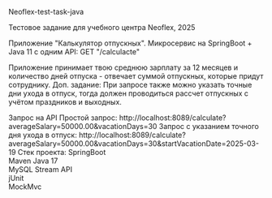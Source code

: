 Neoflex-test-task-java

Тестовое задание для учебного центра Neoflex, 2025

Приложение "Калькулятор отпускных".
Микросервис на SpringBoot + Java 11 c одним API:
GET "/calculacte"

Приложение принимает твою среднюю зарплату за 12 месяцев и количество дней отпуска - отвечает суммой отпускных, которые придут сотруднику.
Доп. задание: При запросе также можно указать точные дни ухода в отпуск, тогда должен проводиться рассчет отпускных с учётом праздников и выходных.

Запрос на API
Простой запрос:
http://localhost:8089/calculate?averageSalary=50000.00&vacationDays=30
Запрос с указанием точного дня ухода в отпуск:
http://localhost:8089/calculate?averageSalary=50000.00&vacationDays=30&startVacationDate=2025-03-19
Cтек проекта:
SpringBoot  
Maven
Java 17   
MySQL
Stream API   
jUnit   
MockMvc   

